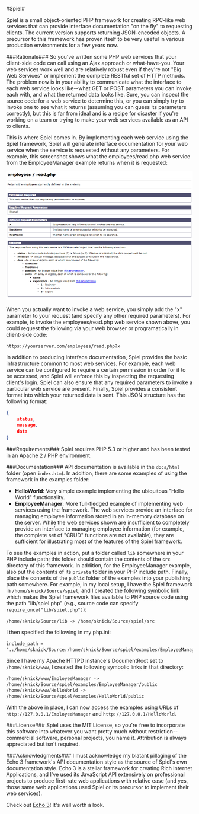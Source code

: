 #Spiel#

Spiel is a small object-oriented PHP framework for creating RPC-like web
services that can provide interface documentation "on the fly" to requesting
clients. The current version supports returning JSON-encoded objects. A
precursor to this framework has proven itself to be very useful in various
production environments for a few years now.

###Rationale###
So you've written some PHP web services that your client-side code can call
using an Ajax approach or what-have-you. Your web services work well and are
relatively robust even if they're not "Big Web Services" or implement the
complete RESTful set of HTTP methods. The problem now is in your ability to
communicate what the interface to each web service looks like--what GET or POST
parameters you can invoke each with, and what the returned data looks like.
Sure, you can inspect the source code for a web service to determine this, or
you can simply try to invoke one to see what it returns (assuming you can guess
its parameters correctly), but this is far from ideal and is a recipe for
disaster if you're working on a team or trying to make your web services
available as an API to clients.

This is where Spiel comes in. By implementing each web service using the Spiel
framework, Spiel will generate interface documentation for your web service
when the service is requested without any parameters. For example, this
screenshot shows what the employees/read.php web service from the
EmployeeManager example returns when it is requested:

![Example](/example.png "Example of web service documentation returned by Spiel")

When you actually want to invoke a web service, you simply add the "x" parameter
to your request (and specify any other required parameters). For example, to
invoke the employees/read.php web service shown above, you could request the
following via your web browser or programatically in client-side code:

```
https://yourserver.com/employees/read.php?x
```

In addition to producing interface documentation, Spiel provides the basic
infrastructure common to most web services. For example, each web service can be
configured to require a certain permission in order for it to be accessed, and
Spiel will enforce this by inspecting the requesting client's login. Spiel can
also ensure that any required parameters to invoke a particular web service are
present. Finally, Spiel provides a consistent format into which your returned
data is sent. This JSON structure has the following format:

```JSON
{
    status,
    message,
    data
}
```

###Requirements###
Spiel requires PHP 5.3 or higher and has been tested in an Apache 2 / PHP
environment.

###Documentation###
API documentation is available in the `docs/html` folder (open `index.htm`). In
addition, there are some examples of using the framework in the examples folder:

- **HelloWorld**: Very simple example implementing the ubiquitous "Hello World"
  functionality.
- **EmployeeManager**: More full-fledged example of implementing web services
  using the framework. The web services provide an interface for managing
  employee information stored in an in-memory database on the server. While the
  web services shown are insufficient to completely provide an interface to
  managing employee information (for example, the complete set of "CRUD"
  functions are not available), they are sufficient for illustrating most of the
  features of the Spiel framework.

To see the examples in action, put a folder called `lib` somewhere in your PHP
include path; this folder should contain the contents of the `src` directory of
this framework. In addition, for the EmployeeManager example, also put the
contents of its `private` folder in your PHP include path. Finally, place the
contents of the `public` folder of the examples into your publishing path
somewhere. For example, in my local setup, I have the Spiel framework in
`/home/sknick/Source/spiel`, and I created the following symbolic link which
makes the Spiel framework files available to PHP source code using the path
"lib/spiel.php" (e.g., source code can specify `require_once("lib/spiel.php")`):

```
/home/sknick/Source/lib -> /home/sknick/Source/spiel/src
```

I then specified the following in my php.ini:

```
include_path = ".:/home/sknick/Source:/home/sknick/Source/spiel/examples/EmployeeManager/private"
```

Since I have my Apache HTTPD instance's DocumentRoot set to `/home/sknick/www`,
I created the following symbolic links in that directory:

```
/home/sknick/www/EmployeeManager -> /home/sknick/Source/spiel/examples/EmployeeManager/public
/home/sknick/www/HelloWorld -> /home/sknick/Source/spiel/examples/HelloWorld/public
```

With the above in place, I can now access the examples using URLs of
`http://127.0.0.1/EmployeeManager` and `http://127.0.0.1/HelloWorld`.

###License###
Spiel uses the MIT License, so you're free to incorporate this software into
whatever you want pretty much without restriction--commercial software, personal
projects, you name it. Attribution is always appreciated but isn't required.

###Acknowledgments###
I must acknowledge my blatant pillaging of the Echo 3 framework's API
documentation style as the source of Spiel's own documentation style. Echo 3 is
a stellar framework for creating Rich Internet Applications, and I've used its
JavaScript API extensively on professional projects to produce first-rate web
applications with relative ease (and yes, those same web applications used Spiel
or its precursor to implement their web services).

Check out [Echo 3](http://echo.nextapp.com/)! It's well worth a look.
